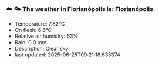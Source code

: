 ### ☁️ 🌤️  The weather in Florianópolis is: Florianópolis

- Temperature: 7.82°C
- On flesh: 6.6°C
- Relative air humidity: 63%
- Rain: 0.0 mm
- Description: Clear sky
- last updated: 2025-06-25T09:21:18.635374
